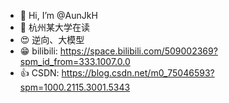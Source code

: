 - 👋 Hi, I’m @AunJkH
- 🍿 杭州某大学在读
- 😍 逆向、大模型
- 😁 bilibili: https://space.bilibili.com/509002369?spm_id_from=333.1007.0.0
- 👍 CSDN: https://blog.csdn.net/m0_75046593?spm=1000.2115.3001.5343
  
 
